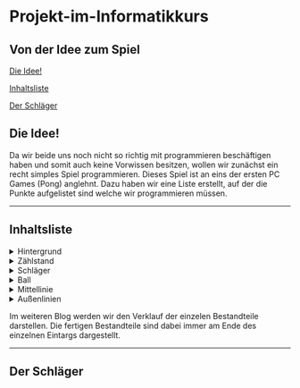 # Projekt-im-Informatikkurs

## Von der Idee zum Spiel

[Die Idee!](#eins)

[Inhaltsliste](#zwei)

[Der Schläger](#drei)


## Die Idee! <a name="eins"></a>

Da wir beide uns noch nicht so richtig mit programmieren beschäftigen haben und somit auch keine Vorwissen besitzen, wollen wir zunächst ein recht simples Spiel programmieren. Dieses Spiel ist an eins der ersten PC Games (Pong) anglehnt. Dazu haben wir eine Liste erstellt, auf der die Punkte aufgelistet sind welche wir programmieren müssen. 
<hr>


## Inhaltsliste <a name="zwei"></a>

<details>
  <summary>Hintergrund</summary>
Hier müssen wir uns zunächst überlegen, ob wir nur eine Farbe festlegen oder ein ähnlichen Hintergrund verwenden.
</details>

<details>
  <summary>Zählstand</summary>
  Der Zählstand muss so programmiert werden, dass ab einer gewissen Punktzahl einer der beiden Spieler gewinnt. 
  </details>

<details>
  <summary>Schläger</summary>
  Wir benötgen 2 Farben, für jeden Schläger eine Farbe, damit der Spiler die Schläger besser auseinander halten kann. Dabei legen wir zunächst die Farben der Schläger fest. Ein extra feature wäre, wenn der Spieler die Farbe des Schlägers selber auswählen kann. Dies würde aber programmiert werden, wenn bis zum Ende der Bearbeitungszeit noch genügent Zeit bleibt.
 </details>
 
<details>
  <summary>Ball</summary>
  Der Ball soll einen Form und ein Design bekommen. Aber der Ball hat auch eine bestimmte Geschwindigkeit, wobei wir uns noch überlegen, ob der Ball im laufe des Spiels die Geschwindigkeit verändert. Dies wäre allerdings auch ein Feature, welches wir erst in Angriff nehemen werden, wenn genügend Zeit dafür bleibt.
  </details>
  
<details>
  <summary>Mittellinie</summary>
  Heirbei überlegen wir uns, ob wir diese gestrichelt oder durchgezogen darstellen. 
  </details>
  
<details>
  <summary>Außenlinien</summary>
  Hierbei muss defineirt werden ab wann es einen Punkt gibt, also wo genau die Außenlinien liegen. Auf der oberen und unterern Linie muss ein abprallen programmiert werden.
  </details>
  
Im weiteren Blog werden wir den Verklauf der einzelen Bestandteile darstellen. Die fertigen Bestandteile sind dabei immer am Ende des einzelnen Eintargs dargestellt. 
 <hr>
 
 
 ## Der Schläger <a name="drei"></a>


